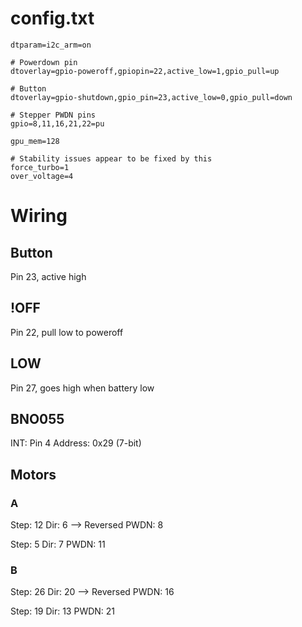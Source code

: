 
config.txt
==========

```
dtparam=i2c_arm=on

# Powerdown pin
dtoverlay=gpio-poweroff,gpiopin=22,active_low=1,gpio_pull=up

# Button
dtoverlay=gpio-shutdown,gpio_pin=23,active_low=0,gpio_pull=down

# Stepper PWDN pins
gpio=8,11,16,21,22=pu

gpu_mem=128

# Stability issues appear to be fixed by this
force_turbo=1
over_voltage=4
```

Wiring
======

## Button
Pin 23, active high

## !OFF
Pin 22, pull low to poweroff

## LOW
Pin 27, goes high when battery low

## BNO055

INT: Pin 4
Address: 0x29 (7-bit)

## Motors

### A

Step: 12
Dir:   6 --> Reversed
PWDN:  8

Step:  5
Dir:   7
PWDN: 11

### B

Step: 26
Dir:  20 --> Reversed
PWDN: 16

Step: 19
Dir:  13
PWDN: 21
